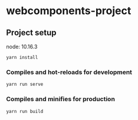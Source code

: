 # webcomponents-project


## Project setup
node: 10.16.3

```
yarn install
```

### Compiles and hot-reloads for development
```
yarn run serve
```

### Compiles and minifies for production
```
yarn run build
```
